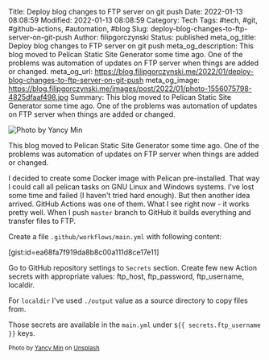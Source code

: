 Title: Deploy blog changes to FTP server on git push
Date: 2022-01-13 08:08:59
Modified: 2022-01-13 08:08:59
Category: Tech
Tags: #tech, #git, #github-actions, #automation, #blog
Slug: deploy-blog-changes-to-ftp-server-on-git-push
Author: filipgorczynski
Status: published
meta_og_title: Deploy blog changes to FTP server on git push
meta_og_description: This blog moved to Pelican Static Site Generator some time ago. One of the problems was automation of updates on FTP server when things are added or changed.
meta_og_url: https://blog.filipgorczynski.me/2022/01/deploy-blog-changes-to-ftp-server-on-git-push
meta_og_image: https://blog.filipgorczynski.me/images/post/2022/01/photo-1556075798-4825dfaaf498.jpg
Summary: This blog moved to Pelican Static Site Generator some time ago. One of the problems was automation of updates on FTP server when things are added or changed.

![Photo by Yancy Min](https://blog.filipgorczynski.me/images/post/2022/01/photo-1556075798-4825dfaaf498.jpg)

This blog moved to Pelican Static Site Generator some time ago. One of the problems was automation of updates on FTP server when things are added or changed.

I decided to create some Docker image with Pelican pre-installed. That way I could call all pelican tasks on GNU Linux and Windows systems.
I've lost some time and failed (I haven't tried hard enough). But then another idea arrived. GitHub Actions was one of them. What I see right now - it works pretty well. When I push `master` branch to GitHub it builds everything and transfer files to FTP.

Create a file `.github/workflows/main.yml` with following content:

[gist:id=ea68fa7f919da8b8c00a111d8ce17e11]

Go to GitHub repository settings to `Secrets` section. Create few new Action secrets with appropriate values: ftp_host, ftp_password, ftp_username, localdir.

For `localdir` I've used `./output` value as a source directory to copy files from.

Those secrets are available in the `main.yml` under `${{ secrets.ftp_username }}` keys.

<small class="unsplash-reference">
    Photo by <a href="https://unsplash.com/@yancymin?utm_source=unsplash&utm_medium=referral&utm_content=creditCopyText">Yancy Min</a> on <a href="https://unsplash.com/s/photos/github-actions?utm_source=unsplash&utm_medium=referral&utm_content=creditCopyText">Unsplash</a>
</small>
